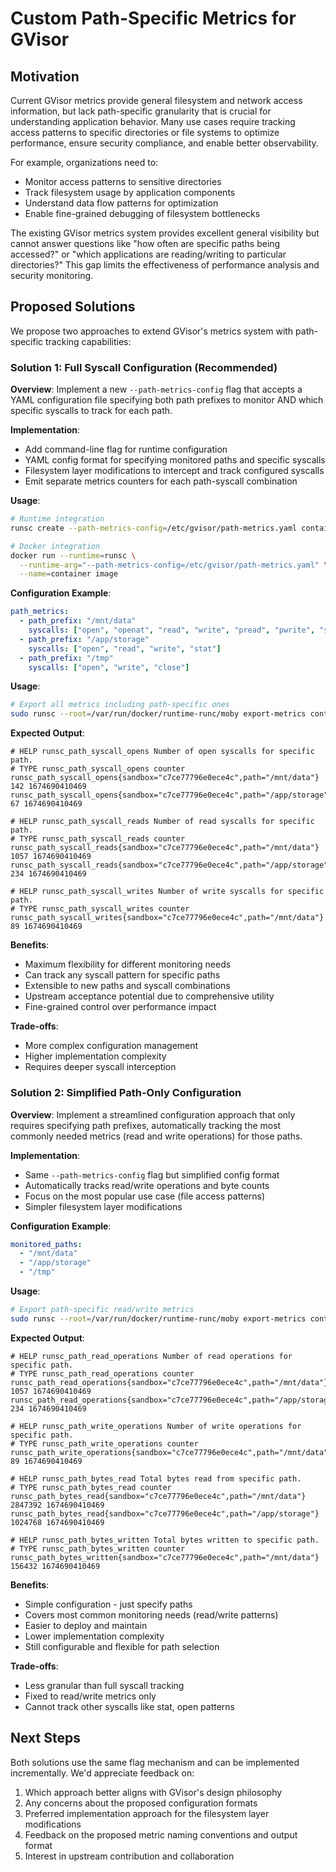 # Custom Path-Specific Metrics for GVisor

## Motivation

Current GVisor metrics provide general filesystem and network access information, but lack path-specific granularity that is crucial for understanding application behavior. Many use cases require tracking access patterns to specific directories or file systems to optimize performance, ensure security compliance, and enable better observability.

For example, organizations need to:
- Monitor access patterns to sensitive directories
- Track filesystem usage by application components  
- Understand data flow patterns for optimization
- Enable fine-grained debugging of filesystem bottlenecks

The existing GVisor metrics system provides excellent general visibility but cannot answer questions like "how often are specific paths being accessed?" or "which applications are reading/writing to particular directories?" This gap limits the effectiveness of performance analysis and security monitoring.

## Proposed Solutions

We propose two approaches to extend GVisor's metrics system with path-specific tracking capabilities:

### Solution 1: Full Syscall Configuration (Recommended)

**Overview**: Implement a new `--path-metrics-config` flag that accepts a YAML configuration file specifying both path prefixes to monitor AND which specific syscalls to track for each path.

**Implementation**: 
- Add command-line flag for runtime configuration
- YAML config format for specifying monitored paths and specific syscalls
- Filesystem layer modifications to intercept and track configured syscalls
- Emit separate metrics counters for each path-syscall combination

**Usage**:
```bash
# Runtime integration
runsc create --path-metrics-config=/etc/gvisor/path-metrics.yaml container_id

# Docker integration  
docker run --runtime=runsc \
  --runtime-arg="--path-metrics-config=/etc/gvisor/path-metrics.yaml" \
  --name=container image
```

**Configuration Example**:
```yaml
path_metrics:
  - path_prefix: "/mnt/data"
    syscalls: ["open", "openat", "read", "write", "pread", "pwrite", "stat", "fstat", "close"]
  - path_prefix: "/app/storage"  
    syscalls: ["open", "read", "write", "stat"]
  - path_prefix: "/tmp"
    syscalls: ["open", "write", "close"]
```

**Usage**:
```bash
# Export all metrics including path-specific ones
sudo runsc --root=/var/run/docker/runtime-runc/moby export-metrics container_id | grep "runsc_path_"
```

**Expected Output**:
```
# HELP runsc_path_syscall_opens Number of open syscalls for specific path.
# TYPE runsc_path_syscall_opens counter
runsc_path_syscall_opens{sandbox="c7ce77796e0ece4c",path="/mnt/data"} 142 1674690410469
runsc_path_syscall_opens{sandbox="c7ce77796e0ece4c",path="/app/storage"} 67 1674690410469

# HELP runsc_path_syscall_reads Number of read syscalls for specific path.
# TYPE runsc_path_syscall_reads counter
runsc_path_syscall_reads{sandbox="c7ce77796e0ece4c",path="/mnt/data"} 1057 1674690410469
runsc_path_syscall_reads{sandbox="c7ce77796e0ece4c",path="/app/storage"} 234 1674690410469

# HELP runsc_path_syscall_writes Number of write syscalls for specific path.
# TYPE runsc_path_syscall_writes counter
runsc_path_syscall_writes{sandbox="c7ce77796e0ece4c",path="/mnt/data"} 89 1674690410469
```

**Benefits**:
- Maximum flexibility for different monitoring needs
- Can track any syscall pattern for specific paths
- Extensible to new paths and syscall combinations
- Upstream acceptance potential due to comprehensive utility
- Fine-grained control over performance impact

**Trade-offs**:
- More complex configuration management
- Higher implementation complexity
- Requires deeper syscall interception

### Solution 2: Simplified Path-Only Configuration

**Overview**: Implement a streamlined configuration approach that only requires specifying path prefixes, automatically tracking the most commonly needed metrics (read and write operations) for those paths.

**Implementation**:
- Same `--path-metrics-config` flag but simplified config format
- Automatically tracks read/write operations and byte counts
- Focus on the most popular use case (file access patterns)
- Simpler filesystem layer modifications

**Configuration Example**:
```yaml
monitored_paths:
  - "/mnt/data"
  - "/app/storage" 
  - "/tmp"
```

**Usage**:
```bash
# Export path-specific read/write metrics
sudo runsc --root=/var/run/docker/runtime-runc/moby export-metrics container_id | grep "runsc_path_"
```

**Expected Output**:
```
# HELP runsc_path_read_operations Number of read operations for specific path.
# TYPE runsc_path_read_operations counter
runsc_path_read_operations{sandbox="c7ce77796e0ece4c",path="/mnt/data"} 1057 1674690410469
runsc_path_read_operations{sandbox="c7ce77796e0ece4c",path="/app/storage"} 234 1674690410469

# HELP runsc_path_write_operations Number of write operations for specific path.
# TYPE runsc_path_write_operations counter  
runsc_path_write_operations{sandbox="c7ce77796e0ece4c",path="/mnt/data"} 89 1674690410469

# HELP runsc_path_bytes_read Total bytes read from specific path.
# TYPE runsc_path_bytes_read counter
runsc_path_bytes_read{sandbox="c7ce77796e0ece4c",path="/mnt/data"} 2847392 1674690410469
runsc_path_bytes_read{sandbox="c7ce77796e0ece4c",path="/app/storage"} 1024768 1674690410469

# HELP runsc_path_bytes_written Total bytes written to specific path.
# TYPE runsc_path_bytes_written counter
runsc_path_bytes_written{sandbox="c7ce77796e0ece4c",path="/mnt/data"} 156432 1674690410469
```

**Benefits**:
- Simple configuration - just specify paths
- Covers most common monitoring needs (read/write patterns)
- Easier to deploy and maintain
- Lower implementation complexity
- Still configurable and flexible for path selection

**Trade-offs**:
- Less granular than full syscall tracking
- Fixed to read/write metrics only
- Cannot track other syscalls like stat, open patterns


## Next Steps

Both solutions use the same flag mechanism and can be implemented incrementally. We'd appreciate feedback on:

1. Which approach better aligns with GVisor's design philosophy
2. Any concerns about the proposed configuration formats  
3. Preferred implementation approach for the filesystem layer modifications
4. Feedback on the proposed metric naming conventions and output format
5. Interest in upstream contribution and collaboration